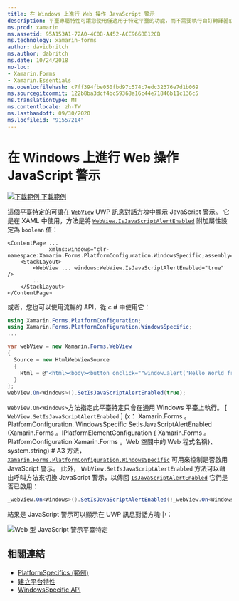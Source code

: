```yaml
---
title: 在 Windows 上進行 Web 操作 JavaScript 警示
description: 平臺專屬特性可讓您使用僅適用于特定平臺的功能，而不需要執行自訂轉譯器或效果。 本文說明如何使用 Windows 平臺特定的，讓 Web 程式在 UWP 訊息對話方塊中顯示 JavaScript 警示。
ms.prod: xamarin
ms.assetid: 95A153A1-72A0-4C0B-A452-ACE966BB12CB
ms.technology: xamarin-forms
author: davidbritch
ms.author: dabritch
ms.date: 10/24/2018
no-loc:
- Xamarin.Forms
- Xamarin.Essentials
ms.openlocfilehash: c7ff394fbe050fbd97c574c7edc32376e7d1b069
ms.sourcegitcommit: 122b8ba3dcf4bc59368a16c44e71846b11c136c5
ms.translationtype: MT
ms.contentlocale: zh-TW
ms.lasthandoff: 09/30/2020
ms.locfileid: "91557214"
---
```

# <a name="webview-javascript-alerts-on-windows"></a>在 Windows 上進行 Web 操作 JavaScript 警示

[![下載範例](~/media/shared/download.png) 下載範例](https://docs.microsoft.com/samples/xamarin/xamarin-forms-samples/userinterface-platformspecifics)

這個平臺特定的可讓在 [`WebView`](xref:Xamarin.Forms.WebView) UWP 訊息對話方塊中顯示 JavaScript 警示。 它是在 XAML 中使用，方法是將 [`WebView.IsJavaScriptAlertEnabled`](xref:Xamarin.Forms.PlatformConfiguration.WindowsSpecific.WebView.IsJavaScriptAlertEnabledProperty) 附加屬性設定為 `boolean` 值：

```xaml
<ContentPage ...
             xmlns:windows="clr-namespace:Xamarin.Forms.PlatformConfiguration.WindowsSpecific;assembly=Xamarin.Forms.Core">
    <StackLayout>
        <WebView ... windows:WebView.IsJavaScriptAlertEnabled="true" />
        ...
    </StackLayout>
</ContentPage>
```

或者，您也可以使用流暢的 API，從 c # 中使用它：

```csharp
using Xamarin.Forms.PlatformConfiguration;
using Xamarin.Forms.PlatformConfiguration.WindowsSpecific;
...

var webView = new Xamarin.Forms.WebView
{
  Source = new HtmlWebViewSource
  {
    Html = @"<html><body><button onclick=""window.alert('Hello World from JavaScript');"">Click Me</button></body></html>"
  }
};
webView.On<Windows>().SetIsJavaScriptAlertEnabled(true);
```

`WebView.On<Windows>`方法指定此平臺特定只會在通用 Windows 平臺上執行。 [ `WebView.SetIsJavaScriptAlertEnabled` ] (x： Xamarin.Forms 。PlatformConfiguration. WindowsSpecific SetIsJavaScriptAlertEnabled (Xamarin.Forms 。IPlatformElementConfiguration { Xamarin.Forms 。PlatformConfiguration Xamarin.Forms 。Web 空間中的 Web 程式名稱}、system.string) # A3 方法， [`Xamarin.Forms.PlatformConfiguration.WindowsSpecific`](xref:Xamarin.Forms.PlatformConfiguration.WindowsSpecific) 可用來控制是否啟用 JavaScript 警示。 此外， `WebView.SetIsJavaScriptAlertEnabled` 方法可以藉由呼叫方法來切換 JavaScript 警示，以傳回 [`IsJavaScriptAlertEnabled`](xref:Xamarin.Forms.PlatformConfiguration.WindowsSpecific.WebView.IsJavaScriptAlertEnabled*) 它們是否已啟用：

```csharp
_webView.On<Windows>().SetIsJavaScriptAlertEnabled(!_webView.On<Windows>().IsJavaScriptAlertEnabled());
```

結果是 JavaScript 警示可以顯示在 UWP 訊息對話方塊中：

![Web 型 JavaScript 警示平臺特定](webview-javascript-alert-images/webview-javascript-alert.png "Web 型 JavaScript 警示平臺特定")

## <a name="related-links"></a>相關連結

- [PlatformSpecifics (範例) ](/samples/xamarin/xamarin-forms-samples/userinterface-platformspecifics)
- [建立平台特性](~/xamarin-forms/platform/platform-specifics/index.md#creating-platform-specifics)
- [WindowsSpecific API](xref:Xamarin.Forms.PlatformConfiguration.WindowsSpecific)